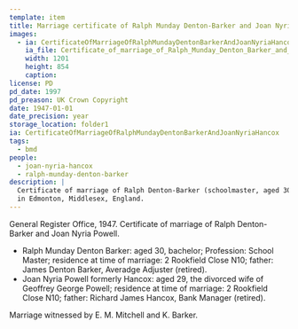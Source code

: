 ```yaml
---
template: item
title: Marriage certificate of Ralph Munday Denton-Barker and Joan Nyria Hancox
images:
  - ia: CertificateOfMarriageOfRalphMundayDentonBarkerAndJoanNyriaHancox
    ia_file: Certificate_of_marriage_of_Ralph_Munday_Denton_Barker_and_Joan_Nyria_Hancox.jpg
    width: 1201
    height: 854
    caption: 
license: PD
pd_date: 1997
pd_preason: UK Crown Copyright
date: 1947-01-01
date_precision: year
storage_location: folder1
ia: CertificateOfMarriageOfRalphMundayDentonBarkerAndJoanNyriaHancox
tags:
  - bmd
people:
  - joan-nyria-hancox
  - ralph-munday-denton-barker
description: |
  Certificate of marriage of Ralph Denton-Barker (schoolmaster, aged 30) and Joan Nyria Powell (aged 29),
  in Edmonton, Middlesex, England.
---
```


General Register Office, 1947. Certificate of marriage of Ralph Denton-Barker and Joan Nyria Powell.

* Ralph Munday Denton Barker: aged 30, bachelor; Profession: School Master;
residence at time of marriage: 2 Rookfield Close N10; father: James Denton Barker, Averadge Adjuster (retired).
* Joan Nyria Powell formerly Hancox: aged 29, the divorced wife of Geoffrey George Powell;
residence at time of marriage: 2 Rookfield Close N10; father: Richard James Hancox, Bank Manager (retired).

Marriage witnessed by E. M. Mitchell and K. Barker.
